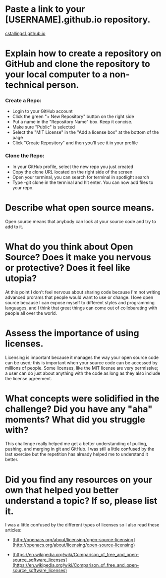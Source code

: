 # Paste a link to your [USERNAME].github.io repository.
[cstallings1.github.io](https://cstallings1.github.io)

# Explain how to create a repository on GitHub and clone the repository to your local computer to a non-technical person.
### Create a Repo:
- Login to your GitHub account
- Click the green "+ New Repository" button on the right side
- Put a name in the "Repository Name" box. Keep it concise.
- Make sure "Public" is selected
- Select the "MIT License" in the "Add a license box" at the bottom of the page
- Click "Create Repository" and then you'll see it in your profile
### Clone the Repo:
- In your GitHub profile, select the new repo you just created
- Copy the clone URL located on the right side of the screen
- Open your terminal, you can search for terminal in spotlight search
- Type -git clone <Copied URL> in the terminal and hit enter. You can now add files to your repo.

# Describe what open source means.
Open source means that anybody can look at your source code and try to add to it.

# What do you think about Open Source? Does it make you nervous or protective? Does it feel like utopia?
At this point I don't feel nervous about sharing code because I'm not writing advanced prorams that people would want to use or change. I love open source because I can expose myself to different styles and programming languages, and I think that great things can come out of collobarating with people all over the world.

# Assess the importance of using licenses.
Licensing is important because it manages the way your open source code can be used; this is important when your source code can be accessed by millions of people. Some licenses, like the MIT license are very permissive; a user can do just about anything with the code as long as they also include the license agreement.

# What concepts were solidified in the challenge? Did you have any "aha" moments? What did you struggle with?
This challenge really helped me get a better understanding of pulling, pushing, and merging in git and GitHub. I was still a little confused by the last exercise but the repetition has already helped me to understand it better.

# Did you find any resources on your own that helped you better understand a topic? If so, please list it.
I was a little confused by the different types of licenses so I also read these articles:
- [http://openacs.org/about/licensing/open-source-licensing](http://openacs.org/about/licensing/open-source-licensing)

- [https://en.wikipedia.org/wiki/Comparison_of_free_and_open-source_software_licenses](https://en.wikipedia.org/wiki/Comparison_of_free_and_open-source_software_licenses)